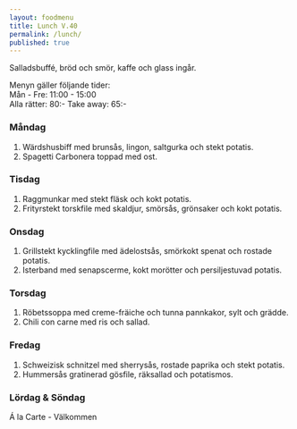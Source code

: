 ```yaml
---
layout: foodmenu
title: Lunch V.40
permalink: /lunch/
published: true
---
```

Salladsbuffé, bröd och smör, kaffe och glass ingår.

Menyn gäller följande tider:  
Mån - Fre: 11:00 - 15:00  
Alla rätter: 80:- Take away: 65:-

### Måndag

1. Wärdshusbiff med brunsås, lingon, saltgurka och stekt potatis.
2. Spagetti Carbonera toppad med ost.

### Tisdag

1. Raggmunkar med stekt fläsk och kokt potatis.
2. Frityrstekt torskfile med skaldjur, smörsås, grönsaker och kokt potatis.

### Onsdag

1. Grillstekt kycklingfile med ädelostsås, smörkokt spenat och rostade potatis.
2. Isterband med senapscerme, kokt morötter och persiljestuvad potatis.

### Torsdag

 1. Röbetssoppa med creme-fräiche och tunna pannkakor, sylt och grädde.
 2. Chili con carne med ris och sallad.

### Fredag

1. Schweizisk schnitzel med sherrysås, rostade paprika och stekt potatis.
2. Hummersås gratinerad gösfile, räksallad och potatismos.

### Lördag & Söndag
Á la Carte - Välkommen
